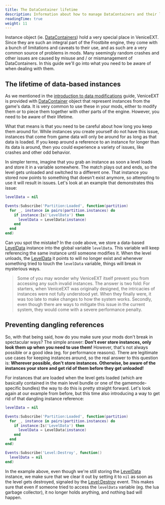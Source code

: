 ```yaml
---
title: The DataContainer lifetime
description: Information about how to manage DataContainers and their lifetime.
readingTime: true
weight: 11
---
```


Instance object (ie. [DataContainers](/vext/ref/shared/type/datacontainer/)) hold a very special place in VeniceEXT. Since they are such an integral part of the Frostbite engine, they come with a bunch of limitations and caveats to their use, and as such are a very common source of problems in mods. Many seemingly random crashes and other issues are caused by misuse and / or mismanagement of DataContainers. In this guide we'll go into what you need to be aware of when dealing with them.

## The lifetime of data-based instances

As we mentioned in the [introduction to data modifications](/vext/guides/datamod) guide, VeniceEXT is provided with [DataContainer](/vext/ref/shared/type/datacontainer/) object that represent instances from the game's data. It is very common to use these in your mods, either to modify them or to piece them together with other parts of the engine. However, you need to be aware of their lifetime.

What that means is that you need to be careful about how long you keep them around for. While instances you create yourself do not have this issue, instances that come from game data will only be around for as long as that data is loaded. If you keep around a reference to an instance for longer than its data is around, then you could experience a variety of issues, like crashes and other odd behavior. 

In simpler terms, imagine that you grab an instance as soon a level loads and store it in a variable somewhere. The match plays out and ends, so the level gets unloaded and switched to a different one. That instance you stored now points to something that doesn't exist anymore, so attempting to use it will result in issues. Let's look at an example that demonstrates this issue:

```lua
levelData = nil

Events:Subscribe('Partition:Loaded', function(partition)
  for _, instance in pairs(partition.instances) do
    if instance:Is('LevelData') then
      levelData = LevelData(instance)
    end
  end
end)
```

Can you spot the mistake? In the code above, we store a data-based [LevelData](/vext/ref/fb/leveldata/) instance into the global variable `levelData`. This variable will keep referencing the same instance until someone modifies it. When the level unloads, the [LevelData](/vext/ref/fb/leveldata/) it points to will no longer exist and whenever something tried to touch the `levelData` variable, things will break in mysterious ways.

> Some of you may wonder why VeniceEXT itself prevent you from accessing any such invalid instances. The answer is two fold: For starters, when VeniceEXT was originally designed, the intricacies of instances were not fully understood yet. When they finally were, it was too late to make changes to how the system works. Secondly, even though there are ways to mitigate this issue in the current system, they would come with a severe performance penalty.

## Preventing dangling references

So, with that being said, how do you make sure your mods don't break in spectacular ways? The simple answer: **Don't ever store instances, only look them up when you need to use them!** However, that's not always possible or a good idea (eg. for performance reasons). There are legitimate use cases for keeping instances around, so the real answer to this question is: **Wherever possible, don't store instances. Otherwise, be aware of the instances your store and get rid of them before they get unloaded!**

For instances that are loaded when the level gets loaded (which are basically contained in the main level bundle or one of the gamemode-specific bundles) the way to do this is pretty straight forward. Let's look again at our example from before, but this time also introducing a way to get rid of that dangling instance reference:

```lua
levelData = nil

Events:Subscribe('Partition:Loaded', function(partition)
  for _, instance in pairs(partition.instances) do
    if instance:Is('LevelData') then
      levelData = LevelData(instance)
    end
  end
end)

Events:Subscribe('Level:Destroy', function()
  levelData = nil
end)
```

In the example above, even though we're still storing the [LevelData](/vext/ref/fb/leveldata/) instance, we make sure that we clear it out by setting it to `nil` as soon as the level gets destroyed, signaled by the [Level:Destroy](/vext/ref/shared/event/level_destroy/) event. This makes sure that even if someone tried to access the `levelData` variable (eg. the lua garbage collector), it no longer holds anything, and nothing bad will happen.
